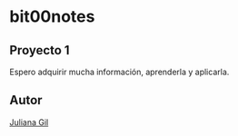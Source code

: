# bit00notes
## Proyecto 1
Espero adquirir mucha información, aprenderla y aplicarla.
## Autor
[Juliana Gil](https://www.canva.com/design/DAFQVo7jzAQ/W6jNmte1e88ro8VOcA2CDA/view?utm_content=DAFQVo7jzAQ&utm_campaign=designshare&utm_medium=link2&utm_source=sharebutton)
